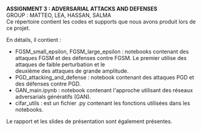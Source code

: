**ASSIGNMENT 3 : ADVERSARIAL ATTACKS AND DEFENSES** <br>
GROUP : MATTEO, LEA, HASSAN, SALMA <br>
Ce répertoire contient les codes et supports que nous avons produit lors de ce projet. <br>

En détails, il contient :<br>

* FGSM_small_epsilon, FGSM_large_epsilon : notebooks contenant des attaques FGSM et des défenses contre FGSM. Le premier utilise des attaques de faible perturbation et le <br>
deuxième des attaques de grande amplitude.
* PGD_attacking_and_defense : notebook contenant des attaques PGD et des défenses contre PGD.
* GAN_main.ipynb : notebook contenant l'approche utilisant des réseaux adversarials génératifs (GAN).
* cifar_utils : est un fichier .py contenant les fonctions utilisées dans les notebooks.

Le rapport et les slides de présentation sont également présentes.
